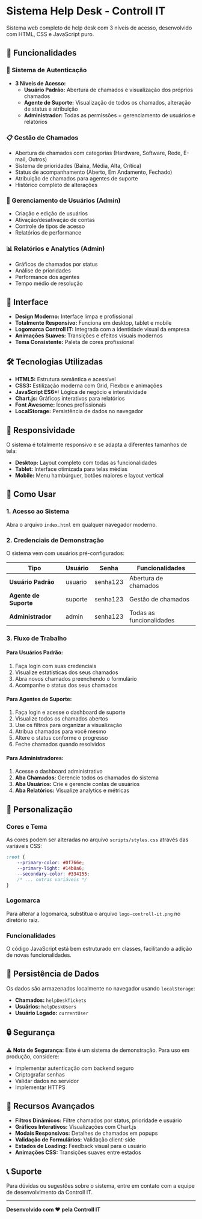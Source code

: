 # Sistema Help Desk - Controll IT

Sistema web completo de help desk com 3 níveis de acesso, desenvolvido com HTML, CSS e JavaScript puro.

## 🚀 Funcionalidades

### 🔐 Sistema de Autenticação

* **3 Níveis de Acesso:**  
   * **Usuário Padrão:** Abertura de chamados e visualização dos próprios chamados  
   * **Agente de Suporte:** Visualização de todos os chamados, alteração de status e atribuição  
   * **Administrador:** Todas as permissões + gerenciamento de usuários e relatórios

### 📋 Gestão de Chamados

* Abertura de chamados com categorias (Hardware, Software, Rede, E-mail, Outros)
* Sistema de prioridades (Baixa, Média, Alta, Crítica)
* Status de acompanhamento (Aberto, Em Andamento, Fechado)
* Atribuição de chamados para agentes de suporte
* Histórico completo de alterações

### 👥 Gerenciamento de Usuários (Admin)

* Criação e edição de usuários
* Ativação/desativação de contas
* Controle de tipos de acesso
* Relatórios de performance

### 📊 Relatórios e Analytics (Admin)

* Gráficos de chamados por status
* Análise de prioridades
* Performance dos agentes
* Tempo médio de resolução

## 🎨 Interface

* **Design Moderno:** Interface limpa e profissional
* **Totalmente Responsivo:** Funciona em desktop, tablet e mobile
* **Logomarca Controll IT:** Integrada com a identidade visual da empresa
* **Animações Suaves:** Transições e efeitos visuais modernos
* **Tema Consistente:** Paleta de cores profissional

## 🛠️ Tecnologias Utilizadas

* **HTML5:** Estrutura semântica e acessível
* **CSS3:** Estilização moderna com Grid, Flexbox e animações
* **JavaScript ES6+:** Lógica de negócio e interatividade
* **Chart.js:** Gráficos interativos para relatórios
* **Font Awesome:** Ícones profissionais
* **LocalStorage:** Persistência de dados no navegador

## 📱 Responsividade

O sistema é totalmente responsivo e se adapta a diferentes tamanhos de tela:

* **Desktop:** Layout completo com todas as funcionalidades
* **Tablet:** Interface otimizada para telas médias
* **Mobile:** Menu hambúrguer, botões maiores e layout vertical

## 🚀 Como Usar

### 1. Acesso ao Sistema

Abra o arquivo `index.html` em qualquer navegador moderno.

### 2. Credenciais de Demonstração

O sistema vem com usuários pré-configurados:

| Tipo                  | Usuário | Senha    | Funcionalidades          |
| --------------------- | ------- | -------- | ------------------------ |
| **Usuário Padrão**    | usuario | senha123 | Abertura de chamados     |
| **Agente de Suporte** | suporte | senha123 | Gestão de chamados       |
| **Administrador**     | admin   | senha123 | Todas as funcionalidades |

### 3. Fluxo de Trabalho

#### Para Usuários Padrão:

1. Faça login com suas credenciais
2. Visualize estatísticas dos seus chamados
3. Abra novos chamados preenchendo o formulário
4. Acompanhe o status dos seus chamados

#### Para Agentes de Suporte:

1. Faça login e acesse o dashboard de suporte
2. Visualize todos os chamados abertos
3. Use os filtros para organizar a visualização
4. Atribua chamados para você mesmo
5. Altere o status conforme o progresso
6. Feche chamados quando resolvidos

#### Para Administradores:

1. Acesse o dashboard administrativo
2. **Aba Chamados:** Gerencie todos os chamados do sistema
3. **Aba Usuários:** Crie e gerencie contas de usuários
4. **Aba Relatórios:** Visualize analytics e métricas

## 🔧 Personalização

### Cores e Tema

As cores podem ser alteradas no arquivo `scripts/styles.css` através das variáveis CSS:

```css
:root {
    --primary-color: #0f766e;
    --primary-light: #14b8a6;
    --secondary-color: #334155;
    /* ... outras variáveis */
}
```

### Logomarca

Para alterar a logomarca, substitua o arquivo `logo-controll-it.png` no diretório raiz.

### Funcionalidades

O código JavaScript está bem estruturado em classes, facilitando a adição de novas funcionalidades.

## 💾 Persistência de Dados

Os dados são armazenados localmente no navegador usando `localStorage`:

* **Chamados:** `helpDeskTickets`
* **Usuários:** `helpDeskUsers`
* **Usuário Logado:** `currentUser`

## 🔒 Segurança

⚠️ **Nota de Segurança:** Este é um sistema de demonstração. Para uso em produção, considere:

* Implementar autenticação com backend seguro
* Criptografar senhas
* Validar dados no servidor
* Implementar HTTPS

## 🌟 Recursos Avançados

* **Filtros Dinâmicos:** Filtre chamados por status, prioridade e usuário
* **Gráficos Interativos:** Visualizações com Chart.js
* **Modais Responsivos:** Detalhes de chamados em popups
* **Validação de Formulários:** Validação client-side
* **Estados de Loading:** Feedback visual para o usuário
* **Animações CSS:** Transições suaves entre estados

## 📞 Suporte

Para dúvidas ou sugestões sobre o sistema, entre em contato com a equipe de desenvolvimento da Controll IT.

---

**Desenvolvido com ❤️ pela Controll IT**